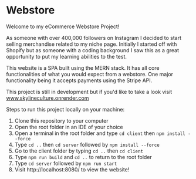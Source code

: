 # Webstore

Welcome to my eCommerce Webstore Project! 

As someone with over 400,000 followers on Instagram I decided to start selling merchandise related to my niche page. Initially I started off with Shopify but as someone with a coding background I saw this as a great opportunity to put my learning abilities to the test.

This website is a SPA built using the MERN stack. It has all core functionalities of what you would expect from a webstore. One major functionality being it accepts payments using the Stripe API.

This project is still in development but if you'd like to take a look visit www.skylineculture.onrender.com

Steps to run this project locally on your machine:
1. Clone this repository to your computer
2. Open the root folder in an IDE of your choice
3. Open a terminal in the root folder and type `cd client` then `npm install --force`
4. Type `cd ..` then `cd server`  followed by `npm install --force`
4. Go to the client folder by typing `cd ..` then `cd client`  
5. Type `npm run build` and `cd ..` to return to the root folder
5. Type `cd server` followed by `npm run start`
6. Visit http://localhost:8080/ to view the website!
